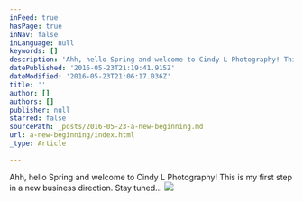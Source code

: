 ```yaml
---
inFeed: true
hasPage: true
inNav: false
inLanguage: null
keywords: []
description: 'Ahh, hello Spring and welcome to Cindy L Photography! This is my first step in a new business direction. Stay tuned...'
datePublished: '2016-05-23T21:19:41.915Z'
dateModified: '2016-05-23T21:06:17.036Z'
title: ''
author: []
authors: []
publisher: null
starred: false
sourcePath: _posts/2016-05-23-a-new-beginning.md
url: a-new-beginning/index.html
_type: Article

---
```

Ahh, hello Spring and welcome to Cindy L Photography! This is my first step in a new business direction. Stay tuned...
![](https://the-grid-user-content.s3-us-west-2.amazonaws.com/444de4d5-ab7b-4d4e-bf49-d10035c0f29e.jpg)